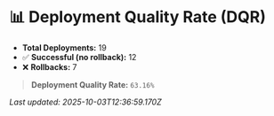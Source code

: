
# 📊 Deployment Quality Rate (DQR)

- **Total Deployments:** 19
- ✅ **Successful (no rollback):** 12
- ❌ **Rollbacks:** 7

> **Deployment Quality Rate:** `63.16%`

_Last updated: 2025-10-03T12:36:59.170Z_
